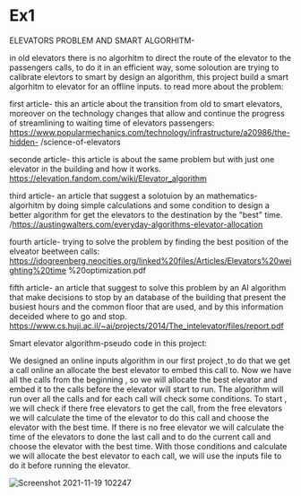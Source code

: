 # Ex1
ELEVATORS PROBLEM AND SMART ALGORHITM-

in old elevators there is no algorhitm to direct the route of the elevator to the passengers calls, to do it in an efficient way,
some soloution are trying to calibrate elevtors to smart by design an algorithm, this project build a smart algorhitm to elevator for an offline inputs.
to read more about the problem:

first article-
this an article about the transition from old to smart elevators, moreover on the technology changes that allow and continue the progress of streamlining to waiting time of elevators passengers:  
https://www.popularmechanics.com/technology/infrastructure/a20986/the-hidden-
 /science-of-elevators
 
seconde article- 
this article is about the same problem but with just one elevator in the building and how it works. 
https://elevation.fandom.com/wiki/Elevator_algorithm

third article-
an article that suggest a solotuion by  an mathematics-algorhitm by doing simple calculations and some condition to design a better algorithm for get the elevators to the destination by the "best" time. 
/https://austingwalters.com/everyday-algorithms-elevator-allocation

fourth article-
trying to solve the problem by finding the best position of the elveator beetween calls: 
https://idogreenberg.neocities.org/linked%20files/Articles/Elevators%20weighting%20time
%20optimization.pdf

fifth article-
an article that suggest to solve this problem by an AI algorithm that make decisions to stop by an database of the building that present the busiest hours and the common floor that are used, and by this information deceided where to go and stop. 
https://www.cs.huji.ac.il/~ai/projects/2014/The_intelevator/files/report.pdf

Smart elevator algorithm-pseudo code in this project:

We designed an online inputs algorithm in our first project ,to do that we get a call online an allocate the best elevator to embed this call to.
Now we have all the calls from the beginning , so we will allocate the best elevator and embed it to the calls before the elevator will start to run.
The algorithm will run over all the calls and for each call will check some conditions.
To start , we will check if there free elevators to get the call, from the free elevators we will calculate the time of the elevator to do this call and choose the elevator with the best time.
If there is no free elevator we will calculate the time of the elevators to done the last call and to do the current call and choose the elevator with the best time.
With those conditions and calculate we will allocate the best elevator to each call, we will use the inputs file to do it before running the elevator.

![Screenshot 2021-11-19 102247](https://user-images.githubusercontent.com/80645472/142592701-43d52ed5-7342-4f8b-aaf9-01bb4e8f5156.png)

